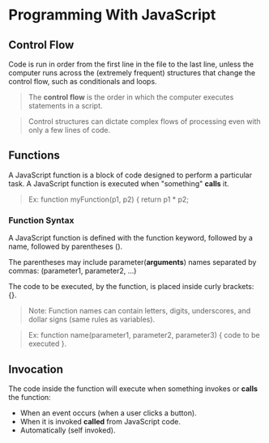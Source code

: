 # Programming With JavaScript

## Control Flow

Code is run in order from the first line in the file to the last line, unless the computer runs across the (extremely frequent) structures that change the control flow, such as conditionals and loops.

> The **control flow** is the order in which the computer executes statements in a script.

> Control structures can dictate complex flows of processing even with only a few lines of code.

## Functions

A JavaScript function is a block of code designed to perform a particular task. A JavaScript function is executed when "something" **calls** it.

> Ex: function myFunction(p1, p2) {
  return p1 * p2;

### Function Syntax

A JavaScript function is defined with the function keyword, followed by a name, followed by parentheses ().

The parentheses may include parameter(**arguments**) names separated by commas:
(parameter1, parameter2, ...)

The code to be executed, by the function, is placed inside curly brackets: {}.

> Note: Function names can contain letters, digits, underscores, and dollar signs (same rules as variables).

> Ex: function name(parameter1, parameter2, parameter3) {
code to be executed
}.

## Invocation

The code inside the function will execute when something invokes or **calls** the function:

- When an event occurs (when a user clicks a button).
- When it is invoked **called** from JavaScript code.
- Automatically (self invoked).

